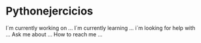 # Pythonejercicios
I´m currently working on ...
I´m currently learning ...
i´m looking for help with ...
Ask me about ...
How to reach me ...
